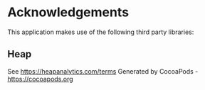 # Acknowledgements
This application makes use of the following third party libraries:

## Heap

See https://heapanalytics.com/terms
Generated by CocoaPods - https://cocoapods.org
